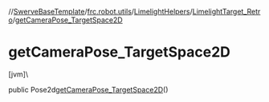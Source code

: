 //[SwerveBaseTemplate](../../../../index.md)/[frc.robot.utils](../../index.md)/[LimelightHelpers](../index.md)/[LimelightTarget_Retro](index.md)/[getCameraPose_TargetSpace2D](get-camera-pose_-target-space2-d.md)

# getCameraPose_TargetSpace2D

[jvm]\

public Pose2d[getCameraPose_TargetSpace2D](get-camera-pose_-target-space2-d.md)()
